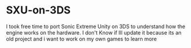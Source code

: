 # SXU-on-3DS
I took free time to port Sonic Extreme Unity on 3DS to understand how the engine works on the hardware.
I don't Know if Ill update it because its an old project and i want to work on my own games to learn more
